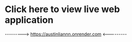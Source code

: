 
# Click here to view live web application 
---------> https://austinliannn.onrender.com <---------
